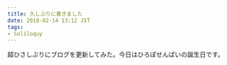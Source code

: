 ```yaml
---
title: 久しぶりに書きました
date: 2018-02-14 13:12 JST
tags:
- Soliloquy
---
```


超ひさしぶりにブログを更新してみた。今日はひろぽせんぱいの誕生日です。